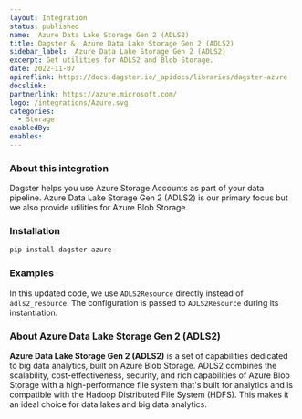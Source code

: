```yaml
---
layout: Integration
status: published
name:  Azure Data Lake Storage Gen 2 (ADLS2)
title: Dagster &  Azure Data Lake Storage Gen 2 (ADLS2)
sidebar_label:  Azure Data Lake Storage Gen 2 (ADLS2)
excerpt: Get utilities for ADLS2 and Blob Storage.
date: 2022-11-07
apireflink: https://docs.dagster.io/_apidocs/libraries/dagster-azure
docslink: 
partnerlink: https://azure.microsoft.com/
logo: /integrations/Azure.svg
categories:
  - Storage
enabledBy:
enables:
---
```


### About this integration

Dagster helps you use Azure Storage Accounts as part of your data pipeline. Azure Data Lake Storage Gen 2 (ADLS2) is our primary focus but we also provide utilities for Azure Blob Storage.

### Installation

```bash
pip install dagster-azure
```

### Examples

<CodeExample filePath="integrations/azure-adls2.py" language="python" title="Dagster & Azure Data Lake Storage Gen 2 (ADLS2) Example" />

In this updated code, we use `ADLS2Resource` directly instead of `adls2_resource`. The configuration is passed to `ADLS2Resource` during its instantiation.

### About Azure Data Lake Storage Gen 2 (ADLS2)

**Azure Data Lake Storage Gen 2 (ADLS2)** is a set of capabilities dedicated to big data analytics, built on Azure Blob Storage. ADLS2 combines the scalability, cost-effectiveness, security, and rich capabilities of Azure Blob Storage with a high-performance file system that's built for analytics and is compatible with the Hadoop Distributed File System (HDFS). This makes it an ideal choice for data lakes and big data analytics.
